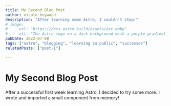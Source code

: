 ```yaml
---
title: My Second Blog Post
author: nicole-heywood
description: "After learning some Astro, I couldn't stop!"
# image:
#     url: "https://docs.astro.build/assets/arc.webp"
#     alt: "The Astro logo on a dark background with a purple gradient arc."
pubDate: 2022-07-08
tags: ["astro", "blogging", "learning in public", "successes"]
relatedPosts: ["post-1"]

---
```

# My Second Blog Post
After a successful first week learning Astro, I decided to try some more. I wrote and imported a small component from memory!